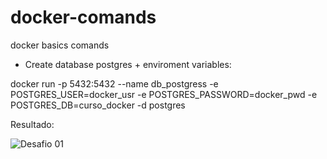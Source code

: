 # docker-comands
docker basics comands

- Create database postgres + enviroment variables:
  
docker run -p 5432:5432 --name db_postgress -e POSTGRES_USER=docker_usr -e POSTGRES_PASSWORD=docker_pwd -e POSTGRES_DB=curso_docker  -d postgres

Resultado:

![Desafio 01](https://uploaddeimagens.com.br/images/004/787/931/original/desafio01.png?1716774484)
